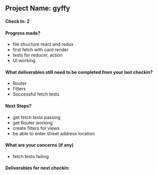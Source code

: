 ## Project Name: gyffy

#### Check In: 2

#### Progress made?
* file structure react and redux
* first fetch with card render
* tests for reducer, action
* UI working

#### What deliverables still need to be completed from your last checkin?
* Router
* Filters
* Successful fetch tests

#### Next Steps?
* get fetch tests passing
* get Router working
* create filters for views
* be able to enter street address location

#### What are your concerns (if any)
* fetch tests failing

#### Deliverables for next checkin:
